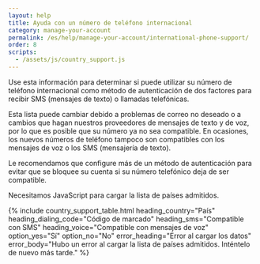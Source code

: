 ```yaml
---
layout: help
title: Ayuda con un número de teléfono internacional
category: manage-your-account
permalink: /es/help/manage-your-account/international-phone-support/
order: 8
scripts:
  - /assets/js/country_support.js
---
```

Use esta información para determinar si puede utilizar su número de teléfono internacional como método de autenticación de dos factores para recibir SMS (mensajes de texto) o llamadas telefónicas.

Esta lista puede cambiar debido a problemas de correo no deseado o a cambios que hagan nuestros proveedores de mensajes de texto y de voz, por lo que es posible que su número ya no sea compatible. En ocasiones, los nuevos números de teléfono tampoco son compatibles con los mensajes de voz o los SMS (mensajería de texto).

Le recomendamos que configure más de un método de autenticación para evitar que se bloquee su cuenta si su número telefónico deja de ser compatible.

<noscript>
  Necesitamos JavaScript para cargar la lista de países admitidos.
</noscript>

{% include country_support_table.html
           heading_country="País"
           heading_dialing_code="Código de marcado"
           heading_sms="Compatible con SMS"
           heading_voice="Compatible con mensajes de voz"
           option_yes="Sí"
           option_no="No"
           error_heading="Error al cargar los datos"
           error_body="Hubo un error al cargar la lista de países admitidos. Inténtelo de nuevo más tarde." %}
